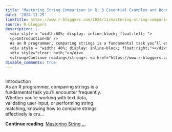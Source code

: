```yaml
---
title: 'Mastering String Comparison in R: 3 Essential Examples and Bonus Tips'
date: '2024-11-25'
linkTitle: https://www.r-bloggers.com/2024/11/mastering-string-comparison-in-r-3-essential-examples-and-bonus-tips/
source: R-bloggers
description: |-
  <div style = "width:60%; display: inline-block; float:left; ">
  <p>Introduction<br />
  As an R programmer, comparing strings is a fundamental task you’ll encounter frequently. Whether you’re working with text data, validating user input, or performing string matching, knowing how to compare strings effectively is cru...</p></div>
  <div style = "width: 40%; display: inline-block; float:right;"></div>
  <div style="clear: both;"></div>
  <strong>Continue reading</strong>: <a href="https://www.r-bloggers.com/2024/11/mastering-string-comparison-in-r-3-essential-examples-and-bonus-tips/">Mastering String ...
disable_comments: true
---
```

<div style = "width:60%; display: inline-block; float:left; ">
<p>Introduction<br />
As an R programmer, comparing strings is a fundamental task you’ll encounter frequently. Whether you’re working with text data, validating user input, or performing string matching, knowing how to compare strings effectively is cru...</p></div>
<div style = "width: 40%; display: inline-block; float:right;"></div>
<div style="clear: both;"></div>
<strong>Continue reading</strong>: <a href="https://www.r-bloggers.com/2024/11/mastering-string-comparison-in-r-3-essential-examples-and-bonus-tips/">Mastering String ...